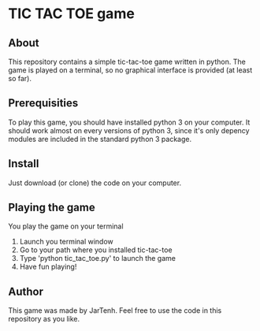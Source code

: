 # TIC TAC TOE game

## About
This repository contains a simple tic-tac-toe game written in python.
The game is played on a terminal, so no graphical interface is provided
(at least so far).

## Prerequisities
To play this game, you should have installed python 3 on your computer.
It should work almost on every versions of python 3, since it's only
depency modules are included in the standard python 3 package.

## Install
Just download (or clone) the code on your computer.

## Playing the game
You play the game on your terminal
1. Launch you terminal window
2. Go to your path where you installed tic-tac-toe
3. Type 'python tic_tac_toe.py' to launch the game
4. Have fun playing!

## Author
This game was made by JarTenh. Feel free to use the code in this repository
as you like.